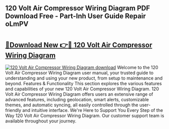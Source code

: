## 120 Volt Air Compressor Wiring Diagram PDF Download Free - Part-Inh User Guide Repair oLmPV

# <h2><a href="http://dfi0vh.blite.top/?on=120+Volt+Air+Compressor+Wiring+Diagram">🔗Download New 👉🔴 120 Volt Air Compressor Wiring Diagram</a></h2>

[![120 Volt Air Compressor Wiring Diagram download](https://i.imgur.com/lujVjoI.png)](http://dfi0vh.blite.top/?on=120+Volt+Air+Compressor+Wiring+Diagram)
Welcome to the 120 Volt Air Compressor Wiring Diagram user manual, your trusted guide to understanding and using your new product, from setup to maintenance and beyond. Features & Functionality This section explores the various features and capabilities of your new 120 Volt Air Compressor Wiring Diagram. 120 Volt Air Compressor Wiring Diagram offers users an extensive range of advanced features, including geolocation, smart alerts, customizable themes, and automatic syncing, all easily controlled through the user-friendly and intuitive interface. We're Here to Support You Every Step of the Way 120 Volt Air Compressor Wiring Diagram. Our customer support team is available throughout your journey.

